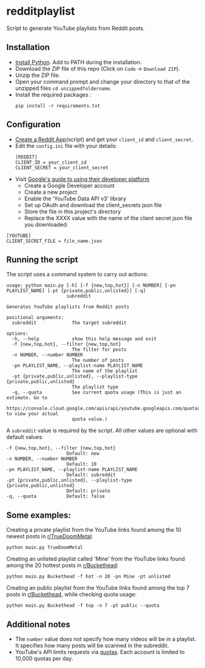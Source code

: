 # redditplaylist
Script to generate YouTube playlists from Reddit posts.

## Installation
- [Install Python](https://www.python.org/downloads/). Add to PATH during the installation.
- Download the ZIP file of this repo (Click on ```Code``` -> ```Download ZIP```).
- Unzip the ZIP file.
- Open your command prompt and change your directory to that of the unzipped files ```cd unzippedfoldername```.
- Install the required packages  :
  ```
  pip install -r requirements.txt
  ```

## Configuration
- [Create a Reddit App](https://www.reddit.com/prefs/apps/)(script) and get your ```client_id``` and ```client_secret```.
- Edit the ```config.ini``` file with your details:
  ```
  [REDDIT]
  CLIENT_ID = your_client_id
  CLIENT_SECRET = your_client_secret
  ```
- Visit [Google's guide to using their developer platform](https://developers.google.com/workspace/guides/get-started)
  - Create a Google Developer account
  - Create a new project
  - Enable the 'YouTube Data API v3' library
  - Set up OAuth and download the client_secrets json file
  - Store the file in this project's directory
  - Replace the XXXX value with the name of the client secret json file you downloaded:
```
[YOUTUBE]
CLIENT_SECRET_FILE = file_name.json
```

## Running the script
The script uses a command system to carry out actions:
```
usage: python main.py [-h] [-f {new,top,hot}] [-n NUMBER] [-pn PLAYLIST_NAME] [-pt {private,public,unlisted}] [-q]
                      subreddit

Generates YouTube playlists from Reddit posts

positional arguments:
  subreddit             The target subreddit

options:
  -h, --help            show this help message and exit
  -f {new,top,hot}, --filter {new,top,hot}
                        The filter for posts
  -n NUMBER, --number NUMBER
                        The number of posts
  -pn PLAYLIST_NAME, --playlist-name PLAYLIST_NAME
                        The name of the playlist
  -pt {private,public,unlisted}, --playlist-type {private,public,unlisted}
                        The playlist type
  -q, --quota           See current quota usage (This is just an estimate. Go to
                        https://console.cloud.google.com/apis/api/youtube.googleapis.com/quotas to view your actual
                        quota value.)
```

A  `subreddit` value is required by the script. All other values are optional with default values:
```
-f {new,top,hot}, --filter {new,top,hot}
                      Default: new
-n NUMBER, --number NUMBER
                      Default: 10
-pn PLAYLIST_NAME, --playlist-name PLAYLIST_NAME
                      Default: subreddit
-pt {private,public,unlisted}, --playlist-type {private,public,unlisted}
                      Default: private
-q, --quota           Default: false
```

## Some examples:
Creating a private playlist from the YouTube links found among the 10 newest posts in [r/TrueDoomMetal](https://www.reddit.com/r/TrueDoomMetal/):
```
python main.py TrueDoomMetal
```

Creating an unlisted playlist called 'Mine' from the YouTube links found among the 20 hottest posts in [r/Buckethead](https://www.reddit.com/r/Buckethead/):
```
python main.py Buckethead -f hot -n 20 -pn Mine -pt unlisted
```

Creating an public playlist from the YouTube links found among the top 7 posts in [r/Buckethead](https://www.reddit.com/r/Buckethead/), while checking quota usage:
```
python main.py Buckethead -f top -n 7 -pt public --quota
```

## Additional notes
- The `number` value does not specify how many videos will be in a playlist. It specifies how many posts will be scanned in the subreddit.
- YouTube's API limits requests via [quotas](https://developers.google.com/youtube/v3/determine_quota_cost). Each account is limited to 10,000 quotas per day.
